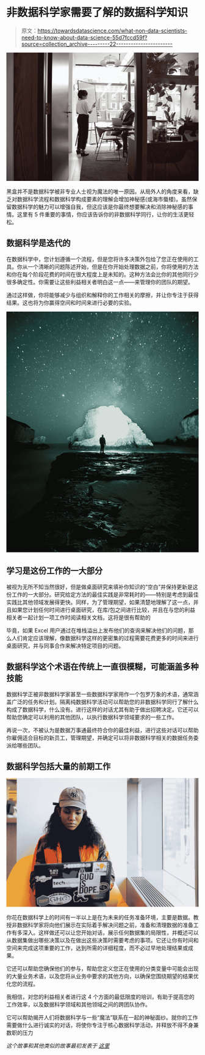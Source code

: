 # 非数据科学家需要了解的数据科学知识

> 原文：<https://towardsdatascience.com/what-non-data-scientists-need-to-know-about-data-science-55d7fccd59f?source=collection_archive---------22----------------------->

![](img/5638c6e05984c867e67bbde4d6064fec.png)

黑盒并不是数据科学被非专业人士视为魔法的唯一原因。从局外人的角度来看，缺乏对数据科学流程和数据科学构成要素的理解会增加神秘感(或海市蜃楼)。虽然保留数据科学的魅力可以增强自我，但这应该是你最终想要解决和消除神秘感的事情。这里有 5 件重要的事情，你应该告诉你的非数据科学同行，让你的生活更轻松。

## 数据科学是迭代的

在数据科学中，您计划遵循一个流程，但是您将许多决策外包给了您正在使用的工具。你从一个清晰的问题陈述开始，但是在你开始处理数据之前，你将使用的方法和你在每个阶段花费的时间在很大程度上是未知的。这种方法会比你的其他同行少很多确定性。你需要让这些利益相关者明白这一点——来管理你的团队的期望。

通过这样做，你将能够减少与组织和解释你的工作相关的摩擦，并让你专注于获得结果。这也将为你赢得空间和时间来进行必要的实验。

![](img/b3cf3f4291cb47be957511180ab75e6f.png)

## 学习是这份工作的一大部分

被视为无所不知当然很好，但是做桌面研究来填补你知识的“空白”并保持更新是这份工作的一大部分。研究给定方法的最佳实践是非常耗时的——特别是考虑到最佳实践比其他领域发展得更快。同样，为了管理期望，如果清楚地理解了这一点，并且如果您计划任何时间进行桌面研究，在库/包之间进行比较，并且在与您的利益相关者一起计划一项工作时阅读相关文档，这将是很有帮助的

毕竟，如果 Excel 用户通过在堆栈溢出上发布他们的查询来解决他们的问题，那么人们肯定应该理解，像数据科学这样的更密集的过程需要花费更多的时间来进行桌面研究，并与同事合作来解决特定项目的问题。

## 数据科学这个术语在传统上一直很模糊，可能涵盖多种技能

数据科学正被非数据科学家甚至一些数据科学家用作一个包罗万象的术语，通常涵盖广泛的任务和计划。隔离纯数据科学活动可以帮助您的非数据科学同行了解什么构成了数据科学，什么没有。进行这样的对话尤其有助于做出招聘决定。它还可以帮助您确定可以利用的其他团队，以执行数据科学领域要求的一些工作。

再说一次，不被认为是数据万事通最终符合你的最佳利益，进行这些对话可以帮助你雇佣适合目标的新员工，管理期望，并确定可以将非数据科学相关的数据任务委派给哪些团队。

## 数据科学包括大量的前期工作

![](img/e5c03cdf940491977e97b504fa37eab5.png)

你花在数据科学上的时间有一半以上是在为未来的任务准备环境，主要是数据。教授非数据科学家将向他们展示在实际着手解决问题之前，准备和清理数据的准备工作有多深入。这样做还可以让您开始对话，展示任何数据集的局限性，并概述可以从数据集做出哪些决策以及在做出这些决策时需要考虑的事项。它还让你有时间和空间来完成这项重要的工作，达到所需的详细程度，而不必过早地处理结果或成果。

它还可以帮助您确保他们的参与，帮助您定义您正在使用的分类变量中可能会出现的大量业务术语，以及您将从业务中要求的其他方向，以确保您围绕期望的结果优化您的流程。

我相信，对您的利益相关者进行这 4 个方面的最低限度的培训，有助于提高您的工作效率，以及数据科学领域和其他领域之间的跨团队协作。

它可以帮助揭开人们将数据科学与一些“魔法”联系在一起的神秘面纱。就你的工作需要做什么进行诚实的对话，将使你专注于核心数据科学活动，并释放不得不身兼数职的压力

*这个故事和其他类似的故事最初发表于* [*这里*](https://datandi.com/what-non-data-scientists-need-to-know-about-data-science/)